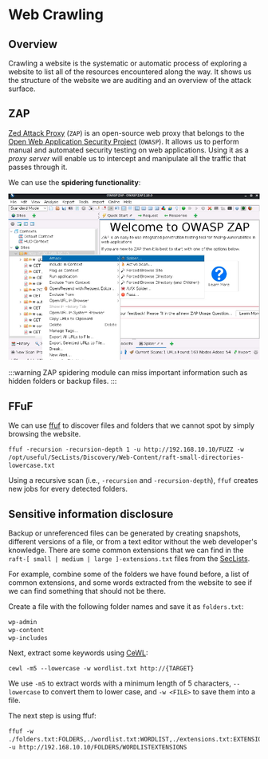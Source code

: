 # Web Crawling

## Overview

Crawling a website is the systematic or automatic process of exploring a website to list all of the resources encountered along the way. It shows us the structure of the website we are auditing and an overview of the attack surface.

## ZAP

[Zed Attack Proxy](https://www.zaproxy.org/) (`ZAP`) is an open-source web proxy that belongs to the [Open Web Application Security Project](https://owasp.org/) (`OWASP`). It allows us to perform manual and automated security testing on web applications. Using it as a _proxy server_ will enable us to intercept and manipulate all the traffic that passes through it.

We can use the __spidering functionality__:

![spidering](image.png)

:::warning
ZAP spidering module can miss important information such as hidden folders or backup files.
:::

## FFuF

We can use [ffuf](https://github.com/ffuf/ffuf) to discover files and folders that we cannot spot by simply browsing the website.

```console
ffuf -recursion -recursion-depth 1 -u http://192.168.10.10/FUZZ -w /opt/useful/SecLists/Discovery/Web-Content/raft-small-directories-lowercase.txt
```

Using a recursive scan (i.e., `-recursion` and `-recursion-depth`), `ffuf` creates new jobs for every detected folders.

## Sensitive information disclosure

Backup or unreferenced files can be generated by creating snapshots, different versions of a file, or from a text editor without the web developer's knowledge. There are some common extensions that we can find in the `raft-[ small | medium | large ]-extensions.txt` files from the [SecLists](https://github.com/danielmiessler/SecLists/tree/master/Discovery/Web-Content).

For example, combine some of the folders we have found before, a list of common extensions, and some words extracted from the website to see if we can find something that should not be there.

Create a file with the following folder names and save it as `folders.txt`:

```console
wp-admin
wp-content
wp-includes
```

Next, extract some keywords using [CeWL](https://github.com/digininja/CeWL):

```console
cewl -m5 --lowercase -w wordlist.txt http://{TARGET}
```

We use `-m5` to extract words with a minimum length of 5 characters, `--lowercase` to convert them to lower case, and `-w <FILE>` to save them into a file.

The next step is using ffuf:

```console
ffuf -w ./folders.txt:FOLDERS,./wordlist.txt:WORDLIST,./extensions.txt:EXTENSIONS -u http://192.168.10.10/FOLDERS/WORDLISTEXTENSIONS
```
